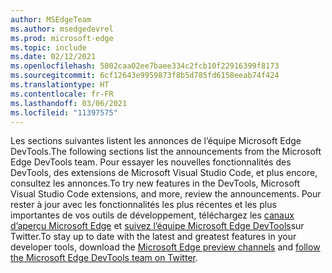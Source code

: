 ```yaml
---
author: MSEdgeTeam
ms.author: msedgedevrel
ms.prod: microsoft-edge
ms.topic: include
ms.date: 02/12/2021
ms.openlocfilehash: 5002caa02ee7baee334c2fcb10f22916399f8173
ms.sourcegitcommit: 6cf12643e9959873f8b5d785fd6158eeab74f424
ms.translationtype: HT
ms.contentlocale: fr-FR
ms.lasthandoff: 03/06/2021
ms.locfileid: "11397575"
---
```

<span data-ttu-id="35425-101">Les sections suivantes listent les annonces de l’équipe Microsoft Edge DevTools.</span><span class="sxs-lookup"><span data-stu-id="35425-101">The following sections list the announcements from the Microsoft Edge DevTools team.</span></span>  <span data-ttu-id="35425-102">Pour essayer les nouvelles fonctionnalités des DevTools, des extensions de Microsoft Visual Studio Code, et plus encore, consultez les annonces.</span><span class="sxs-lookup"><span data-stu-id="35425-102">To try new features in the DevTools, Microsoft Visual Studio Code extensions, and more, review the announcements.</span></span>  <span data-ttu-id="35425-103">Pour rester à jour avec les fonctionnalités les plus récentes et les plus importantes de vos outils de développement, téléchargez les [canaux d’aperçu Microsoft Edge][MicrosoftEdgePreviewChannels] et [suivez l’équipe Microsoft Edge DevTools][EdgeDevToolsTwitterAccount]sur Twitter.</span><span class="sxs-lookup"><span data-stu-id="35425-103">To stay up to date with the latest and greatest features in your developer tools, download the [Microsoft Edge preview channels][MicrosoftEdgePreviewChannels] and [follow the Microsoft Edge DevTools team on Twitter][EdgeDevToolsTwitterAccount].</span></span>

<!-- links -->  

[MicrosoftEdgePreviewChannels]: https://www.microsoftedgeinsider.com/download "Canaux d’aperçu Microsoft Edge"  

[EdgeDevToolsTwitterAccount]: https://twitter.com/EdgeDevTools "@EdgeDevTools compte Twitter"  
